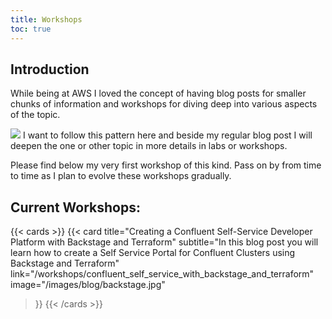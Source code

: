 ```yaml
---
title: Workshops
toc: true
---
```


## Introduction

While being at AWS I loved the concept of having blog posts  for smaller chunks of information and workshops for diving deep into various aspects of the topic.

![](/images/workshops/AWS_Blog+Workshop.png) 
I want to follow this pattern here and beside my regular blog post I will deepen the one or other topic in more details in labs or workshops.

Please find below my very first workshop of this kind. Pass on by from time to time as I plan to evolve these workshops gradually.

## Current Workshops:


{{< cards >}}
  {{< card 
    title="Creating a Confluent Self-Service Developer Platform with Backstage and Terraform"
    subtitle="In this blog post you will learn how to create a Self Service Portal for Confluent Clusters using Backstage and Terraform"
    link="/workshops/confluent_self_service_with_backstage_and_terraform"
    image="/images/blog/backstage.jpg" 
  >}}
{{< /cards >}}